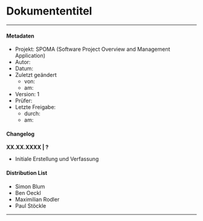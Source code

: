 # Dokumententitel

---

#### Metadaten

- Projekt: SPOMA (Software Project Overview and Management Application)
- Autor:
- Datum:
- Zuletzt geändert
  - von:
  - am:
- Version: 1
- Prüfer:
- Letzte Freigabe:
  - durch:
  - am:

#### Changelog

**XX.XX.XXXX | ?**

- Initiale Erstellung und Verfassung

#### Distribution List

- Simon Blum
- Ben Oeckl
- Maximilian Rodler
- Paul Stöckle

---
